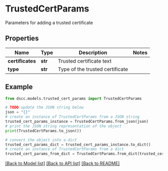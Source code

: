 # TrustedCertParams

Parameters for adding a trusted certificate

## Properties

Name | Type | Description | Notes
------------ | ------------- | ------------- | -------------
**certificates** | **str** | Trusted certificate text | 
**type** | **str** | Type of the trusted certificate | 

## Example

```python
from dscc.models.trusted_cert_params import TrustedCertParams

# TODO update the JSON string below
json = "{}"
# create an instance of TrustedCertParams from a JSON string
trusted_cert_params_instance = TrustedCertParams.from_json(json)
# print the JSON string representation of the object
print(TrustedCertParams.to_json())

# convert the object into a dict
trusted_cert_params_dict = trusted_cert_params_instance.to_dict()
# create an instance of TrustedCertParams from a dict
trusted_cert_params_from_dict = TrustedCertParams.from_dict(trusted_cert_params_dict)
```
[[Back to Model list]](../README.md#documentation-for-models) [[Back to API list]](../README.md#documentation-for-api-endpoints) [[Back to README]](../README.md)


